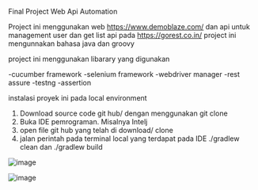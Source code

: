Final Project Web Api Automation

Project ini menggunakan web https://www.demoblaze.com/ dan api untuk management user dan get list api pada https://gorest.co.in/ project ini mengunnakan bahasa java dan groovy 

project ini menggunakan libarary yang digunakan

-cucumber framework
-selenium framework
-webdriver manager
-rest assure
-testng
-assertion

instalasi proyek ini pada local environment

1. Download source code git hub/ dengan menggunakan git clone
2. Buka IDE pemrograman. Misalnya Intelj
3. open file git hub yang telah di download/ clone
4. jalan perintah pada terminal local yang terdapat pada IDE ./gradlew clean dan ./gradlew build

![image](https://github.com/user-attachments/assets/b18a1d22-3912-400f-b4f5-0f487d19a01d)

![image](https://github.com/user-attachments/assets/d2be2e9e-603f-4286-a629-8da8b8e0d815)
